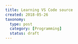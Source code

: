 ```yaml
---
title: Learning VS Code source
created: 2018-05-26
taxonomy:
  type: post
  category: [Programming]
  status: draft
---
```

